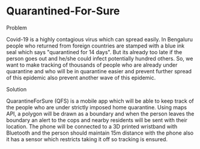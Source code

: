 # Quarantined-For-Sure
Problem

Covid-19 is a highly contagious virus which can spread easily. In Bengaluru people who returned from foreign countries are stamped with a blue ink seal which says "quarantined for 14 days". But its already too late if the person goes out and he/she could infect potentially hundred others. So, we want to make tracking of thousands of people who are already under quarantine and who will be in quarantine easier and prevent further spread of this epidemic also prevent another wave of this epidemic. 

Solution
 
QuarantineForSure (QFS) is a mobile app which will be able to keep track of the people who are under strictly imposed home quarantine. Using maps API, a polygon will be drawn as a boundary and when the person leaves the boundary an alert to the cops and nearby residents will be sent with their location. The phone will be connected to a 3D printed wristband with Bluetooth and the person should maintain 15m distance with the phone also it has a sensor which restricts taking it off so tracking is ensured.
